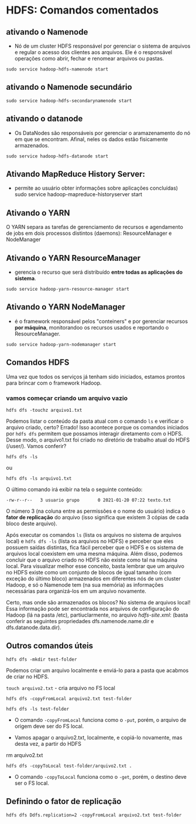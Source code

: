 # HDFS: Comandos comentados

## ativando o Namenode

* Nó de um cluster HDFS responsável por gerenciar o sistema de arquivos e regular o acesso dos clientes aos arquivos. Ele é o responsável operações como abrir, fechar e renomear arquivos ou pastas.

`sudo service hadoop-hdfs-namenode start`


## ativando o Namenode secundário

`sudo service hadoop-hdfs-secondarynamenode start`


## ativando o datanode

* Os DataNodes são responsáveis por gerenciar o aramazenamento do nó em que se encontram. Afinal, neles os dados estão fisicamente armazenados.

`sudo service hadoop-hdfs-datanode start`


## Ativando MapReduce History Server:
* permite ao usuário obter informações sobre aplicações concluídas)
sudo service hadoop-mapreduce-historyserver start

## Ativando o YARN
O YARN separa as tarefas de gerenciamento de recursos e agendamento de jobs em dois processos distintos (daemons): ResourceManager e NodeManager

## Ativando o YARN ResourceManager
* gerencia o recurso que será distribuído **entre todas as aplicações do sistema**.

`sudo service hadoop-yarn-resource-manager start`


## Ativando o YARN NodeManager
* é o framework responsável pelos "conteiners" e por gerenciar recursos **por máquina**, monitorandoo os recursos usados e reportando o ResourceManager.

`sudo service hadoop-yarn-nodemanager start`


## Comandos HDFS
Uma vez que todos os serviços já tenham sido iniciados, estamos prontos para brincar com o framework Hadoop.

### vamos começar criando um arquivo vazio

`hdfs dfs -touchz arquivo1.txt`

Podemos listar o conteúdo da pasta atual com o comando `ls` e verificar o arquivo criado, certo? Errado! Isso acontece porque os comandos iniciados por `hdfs dfs` permitem que possamos interagir diretamento com o HDFS. Desse modo, o arquivo1.txt foi criado no diretório de trabalho atual do HDFS (/user/<username>). Vamos conferir?

`hdfs dfs -ls`

ou

`hdfs dfs -ls arquivo1.txt`

O último comando irá exibir na tela o seguinte conteúdo:

`-rw-r--r--   3 usuario grupo       0 2021-01-20 07:22 texto.txt`

O número 3 (na coluna entre as permissões e o nome do usuário) indica o **fator de replicação** do arquivo (isso significa que existem 3 cópias de cada bloco deste arquivo).

Após executar os comandos `ls` (lista os arquivos no sistema de arquivos local) e `hdfs dfs -ls` (lista os arquivos no HDFS) e perceber que eles possuem saídas distintas, fica fácil perceber que o HDFS e os sistema de arquivos local coexistem em uma mesma máquina. Além disso, podemos concluir que o arquivo criado no HDFS não existe como tal na máquina local. Para visualizar melhor esse conceito, basta lembrar que um arquivo no HDFS existe como um conjunto de blocos de igual tamanho (com exceção do último bloco) armazenados em diferentes nós de um cluster Hadoop, e só o Namenode tem (na sua memória) as informações necessárias para organizá-los em um arquivo novamente.

Certo, mas onde são armazenados os blocos? No sistema de arquivos local! Essa informação pode ser encontrada nos arquivos de configuração do Hadoop (lá na pasta /etc), partiuclarmente, no arquivo *hdfs-site.xml*: (basta conferir as seguintes propriedades dfs.namenode.name.dir e dfs.datanode.data.dir).

## Outros comandos úteis

`hdfs dfs -mkdir test-folder`

Podemos criar um arquivo localmente e enviá-lo para a pasta que acabmos de criar no HDFS.

`touch arquivo2.txt` -  cria arquivo no FS local

`hdfs dfs -copyFromLocal arquivo2.txt test-folder`

`hdfs dfs -ls test-folder`

* O comando `-copyFromLocal` funciona como o `-put`, porém, o arquivo de origem deve ser do FS local.

* Vamos apagar o arquivo2.txt, localmente, e copiá-lo novamente, mas desta vez, a partir do HDFS

rm arquivo2.txt

`hdfs dfs -copyToLocal test-folder/arquivo2.txt .`

* O comando `-copyToLocal` funciona como o `-get`, porém, o destino deve ser o FS local.

## Definindo o fator de replicação

`hdfs dfs Ddfs.replication=2 -copyFromLocal arquivo2.txt test-folder`